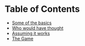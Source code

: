 # Table of Contents
- [Some of the basics](./posts/Some%20of%20the%20basics.md)
- [Who would have thought](./posts/Who%20would%20have%20thought.md)
- [Assuming it works](./posts/Assuming%20it%20works.md)
- [The Game](./posts/The%20Game.md)
